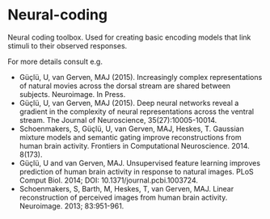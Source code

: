 # Neural-coding

Neural coding toolbox. Used for creating basic encoding models that link stimuli to their observed responses. 

For more details consult e.g.

* Güçlü, U, van Gerven, MAJ (2015). Increasingly complex representations of natural movies across the dorsal stream are shared between subjects. Neuroimage. In Press.
* Güçlü, U, van Gerven, MAJ (2015). Deep neural networks reveal a gradient in the complexity of neural representations across the ventral stream. The Journal of Neuroscience, 35(27):10005-10014.
* Schoenmakers, S, Güçlü, U, van Gerven, MAJ, Heskes, T. Gaussian mixture models and semantic gating improve reconstructions from human brain activity. Frontiers in Computational Neuroscience. 2014. 8(173).
* Güçlü, U and van Gerven, MAJ. Unsupervised feature learning improves prediction of human brain activity in response to natural images. PLoS Comput Biol. 2014; DOI: 10.1371/journal.pcbi.1003724.
* Schoenmakers, S, Barth, M, Heskes, T, van Gerven, MAJ. Linear reconstruction of perceived images from human brain activity. Neuroimage. 2013; 83:951-961.

